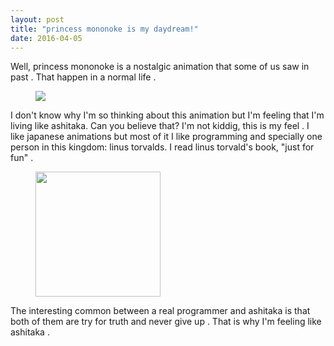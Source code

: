 ```yaml
---
layout: post
title: "princess mononoke is my daydream!"
date: 2016-04-05
---
```

Well, princess mononoke is a nostalgic animation that some of us saw in past . That happen in a normal life . 

<figure>
	<img src="http://s7.picofile.com/file/8245951326/princess_mononoke_by_travzero.jpg">
</figure>

I don't know why I'm so thinking about this animation but I'm feeling that I'm living like ashitaka. Can you believe that? I'm not kiddig, this is my feel . I like japanese animations but most of it I like programming and specially one person in this kingdom: linus torvalds. I read linus torvald's book, "just for fun" . 

<figure>
	<img style="height:200px" src="http://s6.picofile.com/file/8245951000/jffun.jpeg">
</figure>

The interesting common between a real programmer and ashitaka is that both of them are try for truth and never give up . That is why I'm feeling like ashitaka . 
